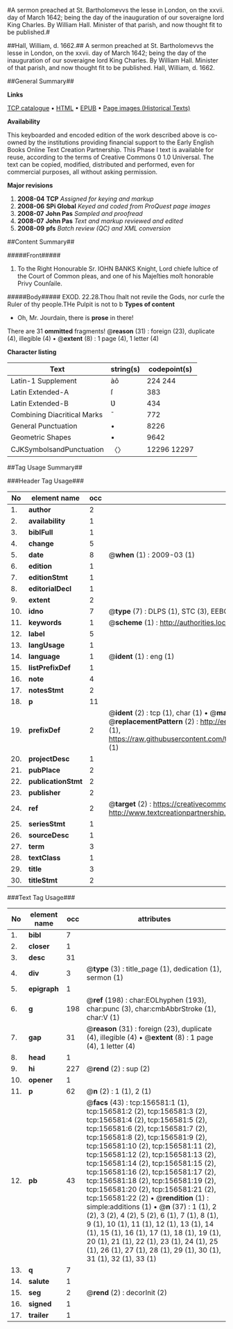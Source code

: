 #A sermon preached at St. Bartholomevvs the lesse in London, on the xxvii. day of March 1642; being the day of the inauguration of our soveraigne lord King Charles. By William Hall. Minister of that parish, and now thought fit to be published.#

##Hall, William, d. 1662.##
A sermon preached at St. Bartholomevvs the lesse in London, on the xxvii. day of March 1642; being the day of the inauguration of our soveraigne lord King Charles. By William Hall. Minister of that parish, and now thought fit to be published.
Hall, William, d. 1662.

##General Summary##

**Links**

[TCP catalogue](http://www.ota.ox.ac.uk/tcp/)  • 
[HTML](http://tei.it.ox.ac.uk/tcp/Texts-HTML/free/A86/A86986.html)  • 
[EPUB](http://tei.it.ox.ac.uk/tcp/Texts-EPUB/free/A86/A86986.epub) • 
[Page images (Historical Texts)](https://data.historicaltexts.jisc.ac.uk/view?pubId=eebo-99873212e&pageId=eebo-99873212e-156581-1)

**Availability**

This keyboarded and encoded edition of the
	       work described above is co-owned by the institutions
	       providing financial support to the Early English Books
	       Online Text Creation Partnership. This Phase I text is
	       available for reuse, according to the terms of Creative
	       Commons 0 1.0 Universal. The text can be copied,
	       modified, distributed and performed, even for
	       commercial purposes, all without asking permission.

**Major revisions**

1. __2008-04__ __TCP__ *Assigned for keying and markup*
1. __2008-06__ __SPi Global__ *Keyed and coded from ProQuest page images*
1. __2008-07__ __John Pas__ *Sampled and proofread*
1. __2008-07__ __John Pas__ *Text and markup reviewed and edited*
1. __2008-09__ __pfs__ *Batch review (QC) and XML conversion*

##Content Summary##

#####Front#####

1. To the Right Honourable Sr. IOHN BANKS Knight, Lord chiefe Iuſtice of the Court of Common pleas, and one of his Majeſties moſt honorable Privy Counſaile.

#####Body#####
EXOD. 22.28.Thou ſhalt not revile the Gods, nor curſe the Ruler of thy people.THe Pulpit is not to b
**Types of content**

  * Oh, Mr. Jourdain, there is **prose** in there!

There are 31 **ommitted** fragments! 
 @__reason__ (31) : foreign (23), duplicate (4), illegible (4)  •  @__extent__ (8) : 1 page (4), 1 letter (4)

**Character listing**


|Text|string(s)|codepoint(s)|
|---|---|---|
|Latin-1 Supplement|àô|224 244|
|Latin Extended-A|ſ|383|
|Latin Extended-B|Ʋ|434|
|Combining             Diacritical Marks|̄|772|
|General Punctuation|•|8226|
|Geometric Shapes|▪|9642|
|CJKSymbolsandPunctuation|〈〉|12296 12297|

##Tag Usage Summary##

###Header Tag Usage###

|No|element name|occ|attributes|
|---|---|---|---|
|1.|__author__|2||
|2.|__availability__|1||
|3.|__biblFull__|1||
|4.|__change__|5||
|5.|__date__|8| @__when__ (1) : 2009-03 (1)|
|6.|__edition__|1||
|7.|__editionStmt__|1||
|8.|__editorialDecl__|1||
|9.|__extent__|2||
|10.|__idno__|7| @__type__ (7) : DLPS (1), STC (3), EEBO-CITATION (1), PROQUEST (1), VID (1)|
|11.|__keywords__|1| @__scheme__ (1) : http://authorities.loc.gov/ (1)|
|12.|__label__|5||
|13.|__langUsage__|1||
|14.|__language__|1| @__ident__ (1) : eng (1)|
|15.|__listPrefixDef__|1||
|16.|__note__|4||
|17.|__notesStmt__|2||
|18.|__p__|11||
|19.|__prefixDef__|2| @__ident__ (2) : tcp (1), char (1)  •  @__matchPattern__ (2) : ([0-9\-]+):([0-9IVX]+) (1), (.+) (1)  •  @__replacementPattern__ (2) : http://eebo.chadwyck.com/downloadtiff?vid=$1&page=$2 (1), https://raw.githubusercontent.com/textcreationpartnership/Texts/master/tcpchars.xml#$1 (1)|
|20.|__projectDesc__|1||
|21.|__pubPlace__|2||
|22.|__publicationStmt__|2||
|23.|__publisher__|2||
|24.|__ref__|2| @__target__ (2) : https://creativecommons.org/publicdomain/zero/1.0/ (1), http://www.textcreationpartnership.org/docs/. (1)|
|25.|__seriesStmt__|1||
|26.|__sourceDesc__|1||
|27.|__term__|3||
|28.|__textClass__|1||
|29.|__title__|3||
|30.|__titleStmt__|2||


###Text Tag Usage###

|No|element name|occ|attributes|
|---|---|---|---|
|1.|__bibl__|7||
|2.|__closer__|1||
|3.|__desc__|31||
|4.|__div__|3| @__type__ (3) : title_page (1), dedication (1), sermon (1)|
|5.|__epigraph__|1||
|6.|__g__|198| @__ref__ (198) : char:EOLhyphen (193), char:punc (3), char:cmbAbbrStroke (1), char:V (1)|
|7.|__gap__|31| @__reason__ (31) : foreign (23), duplicate (4), illegible (4)  •  @__extent__ (8) : 1 page (4), 1 letter (4)|
|8.|__head__|1||
|9.|__hi__|227| @__rend__ (2) : sup (2)|
|10.|__opener__|1||
|11.|__p__|62| @__n__ (2) : 1 (1), 2 (1)|
|12.|__pb__|43| @__facs__ (43) : tcp:156581:1 (1), tcp:156581:2 (2), tcp:156581:3 (2), tcp:156581:4 (2), tcp:156581:5 (2), tcp:156581:6 (2), tcp:156581:7 (2), tcp:156581:8 (2), tcp:156581:9 (2), tcp:156581:10 (2), tcp:156581:11 (2), tcp:156581:12 (2), tcp:156581:13 (2), tcp:156581:14 (2), tcp:156581:15 (2), tcp:156581:16 (2), tcp:156581:17 (2), tcp:156581:18 (2), tcp:156581:19 (2), tcp:156581:20 (2), tcp:156581:21 (2), tcp:156581:22 (2)  •  @__rendition__ (1) : simple:additions (1)  •  @__n__ (37) : 1 (1), 2 (2), 3 (2), 4 (2), 5 (2), 6 (1), 7 (1), 8 (1), 9 (1), 10 (1), 11 (1), 12 (1), 13 (1), 14 (1), 15 (1), 16 (1), 17 (1), 18 (1), 19 (1), 20 (1), 21 (1), 22 (1), 23 (1), 24 (1), 25 (1), 26 (1), 27 (1), 28 (1), 29 (1), 30 (1), 31 (1), 32 (1), 33 (1)|
|13.|__q__|7||
|14.|__salute__|1||
|15.|__seg__|2| @__rend__ (2) : decorInit (2)|
|16.|__signed__|1||
|17.|__trailer__|1||
